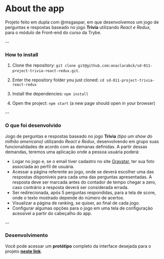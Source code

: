 # About the app

Projeto feito em dupla com @msgaspar, em que desenvolvemos um jogo de perguntas e respostas baseado no jogo **Trivia** utilizando _React e Redux_, para o módulo de Front-end do curso da Trybe.

--

### How to install

1. Clone the repository:
`git clone git@github.com:anaclarabck/sd-011-project-trivia-react-redux.git`.

2. Enter the repository folder you just cloned:
`cd sd-011-project-trivia-react-redux`

3. Install the dependencies:
`npm install`

4. Open the project:
`npm start` (a new page should open in your browser)

--

### O que foi desenvolvido

Jogo de perguntas e respostas baseado no jogo **Trivia** _(tipo um show do milhão americano)_ utilizando _React e Redux_, desenvolvendo em grupo suas funcionalidades de acordo com as demanas definidas. A partir dessas demandas, teremos uma aplicação onde a pessoa usuária poderá:

  - Logar no jogo e, se o email tiver cadastro no site [Gravatar](https://pt.gravatar.com/), ter sua foto associada ao perfil de usuária.
  - Acessar a página referente ao jogo, onde se deverá escolher uma das respostas disponíveis para cada uma das perguntas apresentadas. A resposta deve ser marcada antes do contador de tempo chegar a zero, caso contrário a resposta deverá ser considerada errada.
  - Ser redirecionada, após 5 perguntas respondidas, para a tela de score, onde o texto mostrado depende do número de acertos.
  - Visualizar a página de ranking, se quiser, ao final de cada jogo.
  - Configurar algumas opções para o jogo em uma tela de configuração acessível a partir do cabeçalho do app.

--

### Desenvolvimento

Você pode acessar um **protótipo** completo da interface desejada para o projeto [**neste link**](https://www.figma.com/file/9XUqIwKEFBfbZn5t8MMZJY/Trivia---project?node-id=0%3A1).
